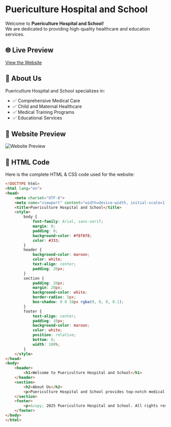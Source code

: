 # Puericulture Hospital and School  

Welcome to **Puericulture Hospital and School**!  
We are dedicated to providing high-quality healthcare and education services.  

## 🌐 Live Preview  
[View the Website](https://yourusername.github.io/puericulture-hospital-school/)  

## 📜 About Us  
Puericulture Hospital and School specializes in:  
- ✅ Comprehensive Medical Care  
- ✅ Child and Maternal Healthcare  
- ✅ Medical Training Programs  
- ✅ Educational Services  

## 📸 Website Preview  
![Website Preview](screenshot.png)  

## 📄 HTML Code  
Here is the complete HTML & CSS code used for the website:  

```html
<!DOCTYPE html>
<html lang="en">
<head>
    <meta charset="UTF-8">
    <meta name="viewport" content="width=device-width, initial-scale=1.0">
    <title>Puericulture Hospital and School</title>
    <style>
        body {
            font-family: Arial, sans-serif;
            margin: 0;
            padding: 0;
            background-color: #f8f8f8;
            color: #333;
        }
        header {
            background-color: maroon;
            color: white;
            text-align: center;
            padding: 20px;
        }
        section {
            padding: 20px;
            margin: 20px;
            background-color: white;
            border-radius: 5px;
            box-shadow: 0 0 10px rgba(0, 0, 0, 0.1);
        }
        footer {
            text-align: center;
            padding: 10px;
            background-color: maroon;
            color: white;
            position: relative;
            bottom: 0;
            width: 100%;
        }
    </style>
</head>
<body>
    <header>
        <h1>Welcome to Puericulture Hospital and School</h1>
    </header>
    <section>
        <h2>About Us</h2>
        <p>Puericulture Hospital and School provides top-notch medical care and education services.</p>
    </section>
    <footer>
        <p>&copy; 2025 Puericulture Hospital and School. All rights reserved.</p>
    </footer>
</body>
</html>
